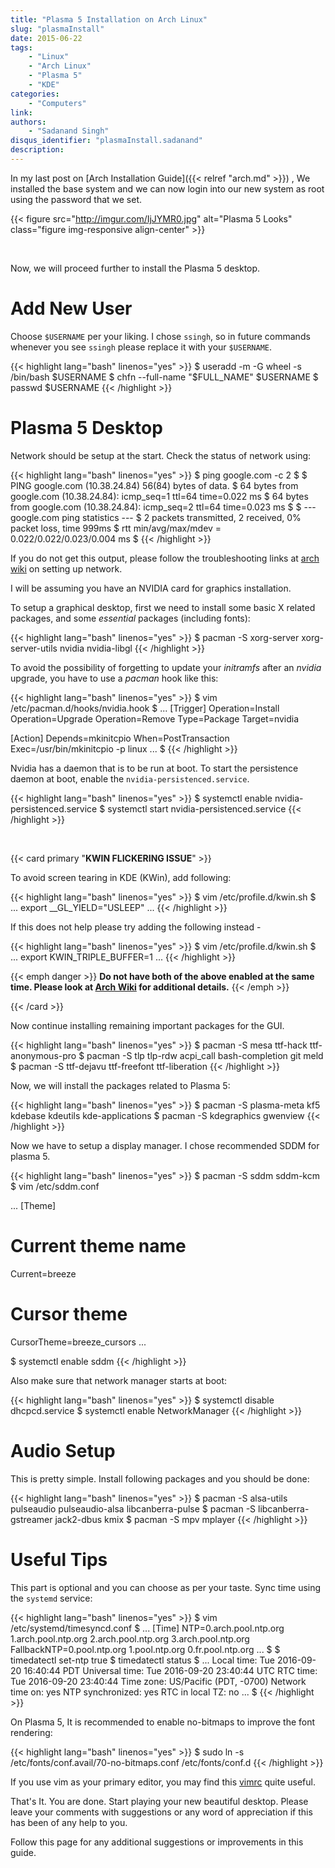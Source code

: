 ```yaml
---
title: "Plasma 5 Installation on Arch Linux"
slug: "plasmaInstall"
date: 2015-06-22
tags:
    - "Linux"
    - "Arch Linux"
    - "Plasma 5"
    - "KDE"
categories:
    - "Computers"
link:
authors:
    - "Sadanand Singh"
disqus_identifier: "plasmaInstall.sadanand"
description:
---
```


In my last post on
[Arch Installation Guide]({{< relref "arch.md" >}}) , We
installed the base system and we can now login into our new system as
root using the password that we set.

<!--more-->

<!--TOC-->

{{< figure src="http://imgur.com/IjJYMR0.jpg" alt="Plasma 5 Looks" class="figure img-responsive align-center" >}}

<br>

Now, we will proceed further to install the Plasma 5 desktop.

Add New User
============

Choose `$USERNAME` per your liking. I chose `ssingh`, so in future commands
whenever you see `ssingh` please replace it with your `$USERNAME`.

{{< highlight lang="bash" linenos="yes" >}}
$ useradd -m -G wheel -s /bin/bash $USERNAME
$ chfn --full-name "$FULL_NAME" $USERNAME
$ passwd $USERNAME
{{< /highlight >}}

Plasma 5 Desktop
================

Network should be setup at the start. Check the status of network using:

{{< highlight lang="bash" linenos="yes" >}}
$ ping google.com -c 2
$
$ PING google.com (10.38.24.84) 56(84) bytes of data.
$ 64 bytes from google.com (10.38.24.84): icmp_seq=1 ttl=64 time=0.022 ms
$ 64 bytes from google.com (10.38.24.84): icmp_seq=2 ttl=64 time=0.023 ms
$
$ --- google.com ping statistics ---
$ 2 packets transmitted, 2 received, 0% packet loss, time 999ms
$ rtt min/avg/max/mdev = 0.022/0.022/0.023/0.004 ms
$
{{< /highlight >}}

If you do not get this output, please follow the troubleshooting links
at [arch wiki](https://wiki.archlinux.org/index.php/systemd-networkd) on
setting up network.

I will be assuming you have an NVIDIA card for graphics installation.

To setup a graphical desktop, first we need to install some basic X
related packages, and some *essential* packages (including fonts):

{{< highlight lang="bash" linenos="yes" >}}
$ pacman -S xorg-server xorg-server-utils nvidia nvidia-libgl
{{< /highlight >}}

To avoid the possibility of forgetting to update your _initramfs_ after an
_nvidia_ upgrade, you have to use a _pacman_ hook like this:

{{< highlight lang="bash" linenos="yes" >}}
$ vim /etc/pacman.d/hooks/nvidia.hook
$
...
[Trigger]
Operation=Install
Operation=Upgrade
Operation=Remove
Type=Package
Target=nvidia

[Action]
Depends=mkinitcpio
When=PostTransaction
Exec=/usr/bin/mkinitcpio -p linux
...
$
{{< /highlight >}}

Nvidia has a daemon that is to be run at boot. To start the persistence
daemon at boot, enable the `nvidia-persistenced.service`.

{{< highlight lang="bash" linenos="yes" >}}
$ systemctl enable nvidia-persistenced.service
$ systemctl start nvidia-persistenced.service
{{< /highlight >}}

<br>

{{< card primary "**KWIN FLICKERING ISSUE**" >}}

To avoid screen tearing in KDE (KWin), add following:

{{< highlight lang="bash" linenos="yes" >}}
$ vim /etc/profile.d/kwin.sh
$
...
export __GL_YIELD="USLEEP"
...
{{< /highlight >}}

If this does not help please try adding the following instead -

{{< highlight lang="bash" linenos="yes" >}}
$ vim /etc/profile.d/kwin.sh
$
...
export KWIN_TRIPLE_BUFFER=1
...
{{< /highlight >}}

{{< emph danger >}}
__Do not have both of the above enabled at the same
time. Please look at [Arch
Wiki](https://wiki.archlinux.org/index.php/NVIDIA/Troubleshooting) for
additional details.__
{{< /emph >}}

{{< /card >}}

Now continue installing remaining important packages for the GUI.

{{< highlight lang="bash" linenos="yes" >}}
$ pacman -S mesa ttf-hack ttf-anonymous-pro
$ pacman -S tlp tlp-rdw acpi_call bash-completion git meld
$ pacman -S ttf-dejavu ttf-freefont ttf-liberation
{{< /highlight >}}

Now, we will install the packages related to Plasma 5:

{{< highlight lang="bash" linenos="yes" >}}
$ pacman -S plasma-meta kf5 kdebase kdeutils kde-applications
$ pacman -S kdegraphics gwenview
{{< /highlight >}}

Now we have to setup a display manager. I chose recommended SDDM for
plasma 5.

{{< highlight lang="bash" linenos="yes" >}}
$ pacman -S sddm sddm-kcm
$ vim /etc/sddm.conf

...
[Theme]
# Current theme name
Current=breeze

# Cursor theme
CursorTheme=breeze_cursors
...

$ systemctl enable sddm
{{< /highlight >}}

Also make sure that network manager starts at boot:

{{< highlight lang="bash" linenos="yes" >}}
$ systemctl disable dhcpcd.service
$ systemctl enable NetworkManager
{{< /highlight >}}

Audio Setup
===========

This is pretty simple. Install following packages and you should be
done:

{{< highlight lang="bash" linenos="yes" >}}
$ pacman -S alsa-utils pulseaudio pulseaudio-alsa libcanberra-pulse
$ pacman -S libcanberra-gstreamer jack2-dbus kmix
$ pacman -S mpv mplayer
{{< /highlight >}}

Useful Tips
===========

This part is optional and you can choose as per your taste. Sync time
using the `systemd` service:

{{< highlight lang="bash" linenos="yes" >}}
$ vim /etc/systemd/timesyncd.conf
$
...
[Time]
NTP=0.arch.pool.ntp.org 1.arch.pool.ntp.org 2.arch.pool.ntp.org 3.arch.pool.ntp.org
FallbackNTP=0.pool.ntp.org 1.pool.ntp.org 0.fr.pool.ntp.org
...
$
$ timedatectl set-ntp true
$ timedatectl status
$
...
      Local time: Tue 2016-09-20 16:40:44 PDT
  Universal time: Tue 2016-09-20 23:40:44 UTC
        RTC time: Tue 2016-09-20 23:40:44
       Time zone: US/Pacific (PDT, -0700)
 Network time on: yes
NTP synchronized: yes
 RTC in local TZ: no
 ...
$
{{< /highlight >}}

On Plasma 5, It is recommended to enable no-bitmaps to improve the font
rendering:

{{< highlight lang="bash" linenos="yes" >}}
$ sudo ln -s /etc/fonts/conf.avail/70-no-bitmaps.conf
   /etc/fonts/conf.d
   {{< /highlight >}}

If you use vim as your primary editor, you may find
this [vimrc](https://github.com/amix/vimrc) quite useful.

That's It. You are done. Start playing your new beautiful desktop.
Please leave your comments with suggestions or any word of appreciation
if this has been of any help to you.

Follow this page for any additional suggestions or improvements in this
guide.
